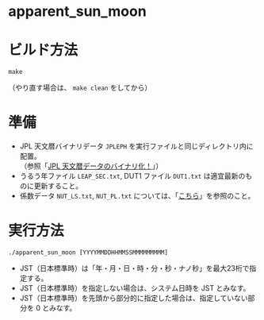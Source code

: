 # apparent_sun_moon

ビルド方法
==========

`make`

（やり直す場合は、 `make clean` をしてから）

準備
====

* JPL 天文暦バイナリデータ `JPLEPH` を実行ファイルと同じディレクトリ内に配置。  
  （参照「[JPL 天文暦データのバイナリ化！](https://www.mk-mode.com/blog/2016/04/18/merging-jpl-data/ "JPL 天文暦データのバイナリ化！")」）
* うるう年ファイル `LEAP_SEC.txt`, DUT1 ファイル `DUT1.txt` は適宜最新のものに更新すること。
* 係数データ `NUT_LS.txt`, `NUT_PL.txt` については、「[こちら](https://www.mk-mode.com/blog/2016/06/22/ruby-calc-nutation-by-iau2000a "Ruby - 章動の計算（IAU2000A 理論）！")」を参照のこと。

実行方法
========

`./apparent_sun_moon [YYYYMMDDHHMMSSMMMMMMMMM]`

* JST（日本標準時）は「年・月・日・時・分・秒・ナノ秒」を最大23桁で指定する。
* JST（日本標準時）を指定しない場合は、システム日時を JST とみなす。
* JST（日本標準時）を先頭から部分的に指定した場合は、指定していない部分を 0 とみなす。

